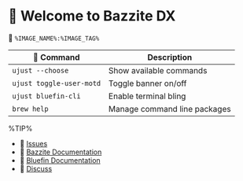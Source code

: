 # 󱍢 Welcome to Bazzite DX
󱋩 `%IMAGE_NAME%:%IMAGE_TAG%`

|  Command | Description |
| ------- | ----------- |
| `ujust --choose`  | Show available commands  |
| `ujust toggle-user-motd` | Toggle banner on/off | 
| `ujust bluefin-cli` | Enable terminal bling | 
| `brew help` | Manage command line packages | 

%TIP%

- 󰊤 [Issues](https://github.com/Sparkrai/bazzite-dx/issues)
- 󰊤 [Bazzite Documentation](https://universal-blue.discourse.group/docs?topic=561)
- 󰈙 [Bluefin Documentation](http://docs.projectbluefin.io/)     
- 󰊌 [Discuss](https://universal-blue.discourse.group/c/bazzite/5)
